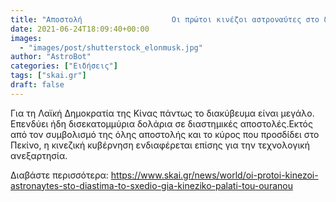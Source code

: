 ```yaml
---
title: "Αποστολή                    Οι πρώτοι κινέζοι αστροναύτες στο διάστημαΤο σχέδιο για κινέζικο «Παλάτι του Ουρανού»"
date: 2021-06-24T18:09:40+00:00
images:
  - "images/post/shutterstock_elonmusk.jpg"
author: "AstroBot"
categories: ["Ειδήσεις"]
tags: ["skai.gr"]
draft: false
---
```


Για τη Λαϊκή Δημοκρατία της Κίνας πάντως το διακύβευμα είναι μεγάλο. Επενδύει ήδη δισεκατομμύρια δολάρια σε διαστημικές αποστολές.Εκτός από τον συμβολισμό της όλης αποστολής και το κύρος που προσδίδει στο Πεκίνο, η κινεζική κυβέρνηση ενδιαφέρεται επίσης για την τεχνολογική ανεξαρτησία.

Διαβάστε περισσότερα: https://www.skai.gr/news/world/oi-protoi-kinezoi-astronaytes-sto-diastima-to-sxedio-gia-kineziko-palati-tou-ouranou
